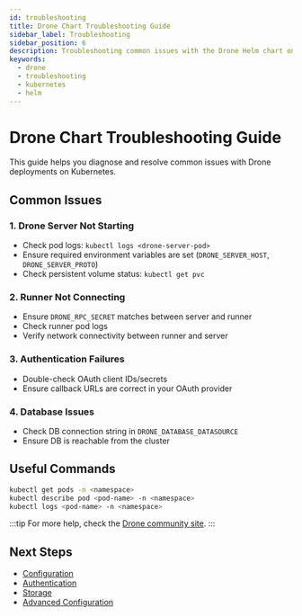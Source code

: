 ```yaml
---
id: troubleshooting
title: Drone Chart Troubleshooting Guide
sidebar_label: Troubleshooting
sidebar_position: 6
description: Troubleshooting common issues with the Drone Helm chart on Kubernetes.
keywords:
  - drone
  - troubleshooting
  - kubernetes
  - helm
---
```


# Drone Chart Troubleshooting Guide

This guide helps you diagnose and resolve common issues with Drone deployments on Kubernetes.

## Common Issues

### 1. Drone Server Not Starting
- Check pod logs: `kubectl logs <drone-server-pod>`
- Ensure required environment variables are set (`DRONE_SERVER_HOST`, `DRONE_SERVER_PROTO`)
- Check persistent volume status: `kubectl get pvc`

### 2. Runner Not Connecting
- Ensure `DRONE_RPC_SECRET` matches between server and runner
- Check runner pod logs
- Verify network connectivity between runner and server

### 3. Authentication Failures
- Double-check OAuth client IDs/secrets
- Ensure callback URLs are correct in your OAuth provider

### 4. Database Issues
- Check DB connection string in `DRONE_DATABASE_DATASOURCE`
- Ensure DB is reachable from the cluster

## Useful Commands

```bash
kubectl get pods -n <namespace>
kubectl describe pod <pod-name> -n <namespace>
kubectl logs <pod-name> -n <namespace>
```

:::tip
For more help, check the [Drone community site](https://discourse.drone.io/).
:::

## Next Steps

- [Configuration](./configuration.md)
- [Authentication](./authentication.md)
- [Storage](./storage.md)
- [Advanced Configuration](./advanced-configuration.md)
